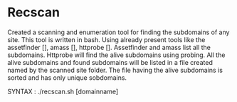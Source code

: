 # Recscan
Created a scanning and enumeration tool for finding the subdomains of any site.
This tool is written in bash.
Using already present tools like the assetfinder [], amass [], httprobe [].
Assetfinder and amass list all the subdomains.
Httprobe will find the alive subdomains using probing.
All the alive subdomains and found subdomains will be listed in a file created named by the scanned site folder.
The file having the alive subdomains is sorted and has only unique sobdomains.

SYNTAX : ./recscan.sh [domainname]
